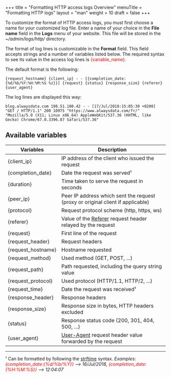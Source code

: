 +++
title = "Formatting HTTP access logs Overview"
menuTitle = "Formatting HTTP logs"
layout = "man"
weight = 10
draft = false
+++

To customize the format of HTTP access logs, you must first choose a name for your customized log file. Enter a name of your choice in the **File name** field in the **Logs** menu of your website.
This file will be stored in the _~/admin/logs/http/_ directory.

The format of log lines is customizable in the **Format** field. This field accepts strings and a number of variables listed below.
The required syntax to see its value in the access log lines is <font color="red">{variable_name}</font>.

The default format is the following:

```
{request_hostname} {client_ip} - - [{completion_date:{%d/%b/%Y:%H:%M:%S %z}}] {request} {status} {response_size} {referer} {user_agent}
```

The log lines are displayed this way:

```
blog.alwaysdata.com 198.51.100.42 - - [17/Jul/2018:15:05:30 +0200] "GET / HTTP/1.1" 200 10975 "https://www.alwaysdata.com/fr/" "Mozilla/5.0 (X11; Linux x86_64) AppleWebKit/537.36 (KHTML, like Gecko) Chrome/67.0.3396.87 Safari/537.36"
```

## Available variables

Variables | Description
----|----
{client_ip} | IP address of the client who issued the request
{completion_date} | Date the request was served¹
{duration} | Time taken to serve the request in seconds
{peer_ip} | Peer IP address which sent the request (proxy or original client if applicable)
{protocol} | Request protocol scheme (http, https, ws)
{referer} | Value of the [Referer](https://en.wikipedia.org/wiki/HTTP_referer) request header relayed by the request
{request} | First line of the request
{request_header} | Request headers
{request_hostname} | Hostname requested
{request_method} | Used method (GET, POST, ...)
{request_path} | Path requested, including the query string value
{request_protocol} | Used protocol (HTTP/1.1, HTTP/2, ...)
{request_time} | Date the request was received¹
{response_header} | Response headers
{response_size} | Response size in bytes, HTTP headers excluded
{status} | Response status code (200, 301, 404, 500, ...)
{user_agent} | [User-Agent](https://en.wikipedia.org/wiki/User_agent#Use_in_HTTP) request header value forwarded by the request

----
¹ Can be formatted by following the [strftime](https://docs.python.org/3.6/library/datetime.html?highlight=strftime#strftime-strptime-behavior) syntax. _Examples: <font color="red">{completion\_date:{%d/%b/%Y}}</font> --> 16/Jul/2018, <font color="red">{completion\_date:{%H:%M:%S}}</font> --> 12:04:07_
